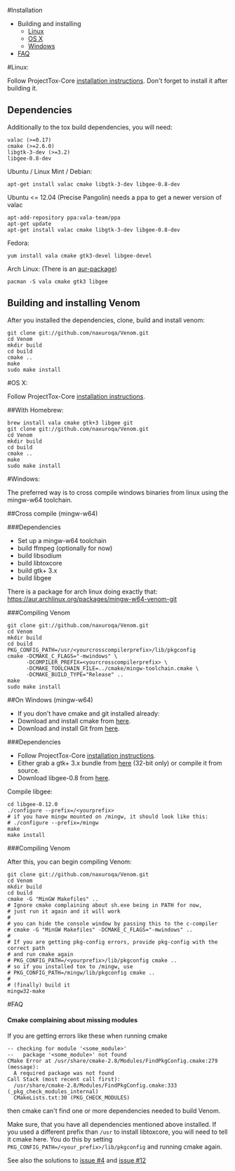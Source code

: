#Installation
- Building and installing
    - [Linux](#linux)
    - [OS X](#osx)
    - [Windows](#windows)
- [FAQ](#faq)



#Linux:

Follow ProjectTox-Core [installation instructions](https://github.com/irungentoo/ProjectTox-Core/blob/master/INSTALL.md#linux).
Don't forget to install it after building it.

## Dependencies

Additionally to the tox build dependencies, you will need:

    valac (>=0.17)
    cmake (>=2.6.0)
    libgtk-3-dev (>=3.2)
    libgee-0.8-dev

Ubuntu / Linux Mint / Debian:

    apt-get install valac cmake libgtk-3-dev libgee-0.8-dev

Ubuntu <= 12.04 (Precise Pangolin) needs a ppa to get a newer version of valac

    apt-add-repository ppa:vala-team/ppa
    apt-get update
    apt-get install valac cmake libgtk-3-dev libgee-0.8-dev

Fedora:

    yum install vala cmake gtk3-devel libgee-devel

Arch Linux: (There is an [aur-package](https://aur.archlinux.org/packages/venom-git))

    pacman -S vala cmake gtk3 libgee

## Building and installing Venom

After you installed the dependencies, clone, build and install venom:

    git clone git://github.com/naxuroqa/Venom.git
    cd Venom
    mkdir build
    cd build
    cmake ..
    make
    sudo make install

#OS X:

Follow ProjectTox-Core [installation instructions](https://github.com/irungentoo/ProjectTox-Core/blob/master/INSTALL.md#os-x).

##With Homebrew:

    brew install vala cmake gtk+3 libgee git
    git clone git://github.com/naxuroqa/Venom.git
    cd Venom
    mkdir build
    cd build
    cmake ..
    make
    sudo make install

#Windows:

The preferred way is to cross compile windows binaries from linux using the mingw-w64 toolchain.

##Cross compile (mingw-w64)

###Dependencies
* Set up a mingw-w64 toolchain
* build ffmpeg (optionally for now)
* build libsodium
* build libtoxcore
* build gtk+ 3.x
* build libgee

There is a package for arch linux doing exactly that: https://aur.archlinux.org/packages/mingw-w64-venom-git

###Compiling Venom

    git clone git://github.com/naxuroqa/Venom.git
    cd Venom
    mkdir build
    cd build
    PKG_CONFIG_PATH=/usr/<yourcrosscompilerprefix>/lib/pkgconfig
    cmake -DCMAKE_C_FLAGS="-mwindows" \
          -DCOMPILER_PREFIX=<yourcrosscompilerprefix> \
          -DCMAKE_TOOLCHAIN_FILE=../cmake/mingw-toolchain.cmake \
          -DCMAKE_BUILD_TYPE="Release" ..
    make
    sudo make install

##On Windows (mingw-w64)

* If you don't have cmake and git installed already:
 *  Download and install cmake from [here](http://www.cmake.org/cmake/resources/software.html).
 *  Download and install Git from [here](http://git-scm.com/download/win).

###Dependencies

* Follow ProjectTox-Core [installation instructions](https://github.com/irungentoo/ProjectTox-Core/blob/master/INSTALL.md#windows).
* Either grab a gtk+ 3.x bundle from [here](http://www.gtk.org/download/win32.php) (32-bit only) or compile it from source.
* Download libgee-0.8 from [here](http://ftp.gnome.org/pub/GNOME/sources/libgee/0.12).

Compile libgee:

    cd libgee-0.12.0
    ./configure --prefix=/<yourprefix>
    # if you have mingw mounted on /mingw, it should look like this:
    # ./configure --prefix=/mingw
    make
    make install

###Compiling Venom

After this, you can begin compiling Venom:

    git clone git://github.com/naxuroqa/Venom.git
    cd Venom
    mkdir build
    cd build
    cmake -G "MinGW Makefiles" ..
    # Ignore cmake complaining about sh.exe being in PATH for now,
    # just run it again and it will work
    # 
    # you can hide the console window by passing this to the c-compiler
    # cmake -G "MinGW Makefiles" -DCMAKE_C_FLAGS="-mwindows" ..
    # 
    # If you are getting pkg-config errors, provide pkg-config with the correct path
    # and run cmake again
    # PKG_CONFIG_PATH=/<yourprefix>/lib/pkgconfig cmake ..
    # so if you installed tox to /mingw, use
    # PKG_CONFIG_PATH=/mingw/lib/pkgconfig cmake ..
    # 
    # (finally) build it
    mingw32-make

#FAQ
#### Cmake complaining about missing modules
If you are getting errors like these when running cmake

    -- checking for module '<some_module>'
    --   package '<some_module>' not found
    CMake Error at /usr/share/cmake-2.8/Modules/FindPkgConfig.cmake:279 (message):
      A required package was not found
    Call Stack (most recent call first):
      /usr/share/cmake-2.8/Modules/FindPkgConfig.cmake:333 (_pkg_check_modules_internal)
      CMakeLists.txt:30 (PKG_CHECK_MODULES)

then cmake can't find one or more dependencies needed to build Venom.

Make sure, that you have all dependencies mentioned above installed.
If you used a different prefix than ``/usr`` to install libtoxcore, you will need to tell it cmake here.
You do this by setting ``PKG_CONFIG_PATH=/<your_prefix>/lib/pkgconfig`` and running cmake again.

See also the solutions to [issue #4](https://github.com/naxuroqa/Venom/issues/4) and [issue #12](https://github.com/naxuroqa/Venom/issues/12)
